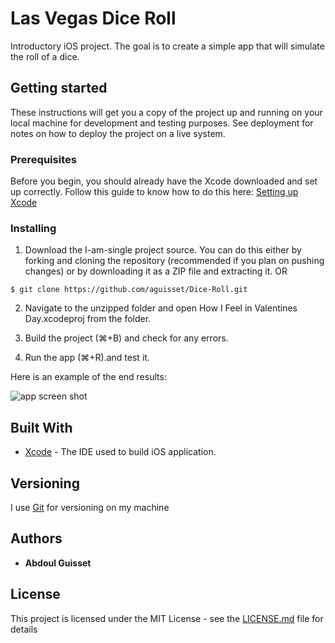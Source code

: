 # Las Vegas Dice Roll

Introductory iOS project. The goal is to create a simple app that will simulate the roll of a dice.


## Getting started
These instructions will get you a copy of the project up and running on your local machine for development and testing purposes. See deployment for notes on how to deploy the project on a live system.

### Prerequisites

Before you begin, you should already have the Xcode downloaded and set up correctly. Follow this guide to know how to do this here: [Setting up Xcode](https://developer.apple.com/xcode/)

### Installing

1. Download the I-am-single project source. You can do this either by forking and cloning the repository (recommended if you plan on pushing changes) or by downloading it as a ZIP file and extracting it. OR

```$ git clone https://github.com/aguisset/Dice-Roll.git```

2. Navigate to the unzipped folder and open How I Feel in Valentines Day.xcodeproj from the folder.

3. Build the project (⌘+B) and check for any errors.

4. Run the app (⌘+R).and test it.

Here is an example of the end results:

![app screen shot]()

## Built With

* [Xcode](https://developer.apple.com/xcode/) - The IDE used to build iOS application.


## Versioning

I use [Git](https://git-scm.com/) for versioning on my machine

## Authors

* **Abdoul Guisset** 


## License

This project is licensed under the MIT License - see the [LICENSE.md](LICENSE.md) file for details
